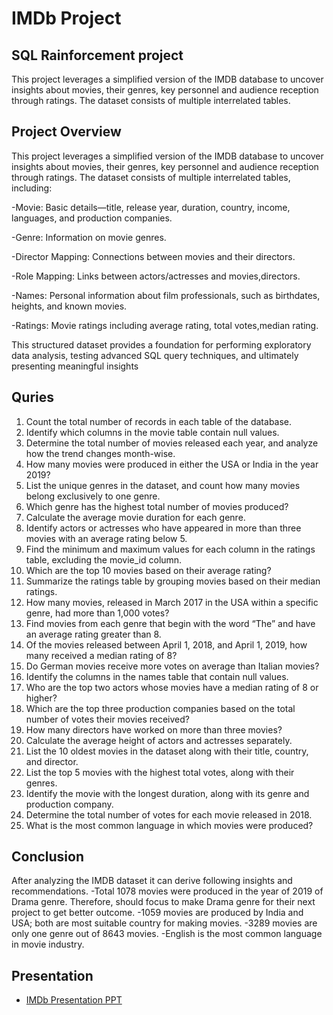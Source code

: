 # IMDb Project
## SQL Rainforcement project
This project leverages a simplified version of the IMDB database to uncover insights about movies, their genres, key personnel and audience reception through ratings. The dataset consists of multiple interrelated tables.

## Project Overview
This project leverages a simplified version of the IMDB database to uncover insights about movies, their genres, key personnel and audience reception through ratings. The dataset consists of multiple interrelated tables, including: 


  -Movie: Basic details—title, release year, duration, country, income, languages, and production companies. 
  
  -Genre: Information on movie genres. 
  
  -Director Mapping: Connections between movies and their directors. 
  
  -Role Mapping: Links between actors/actresses and movies,directors. 
  
  -Names: Personal information about film professionals, such as birthdates, heights, and known movies. 
  
  -Ratings: Movie ratings including average rating, total votes,median rating. 
  
  
This structured dataset provides a foundation for performing exploratory data analysis, testing advanced SQL query techniques, and ultimately presenting meaningful insights 

## Quries

  1. Count the total number of records in each table of the database. 
  2. Identify which columns in the movie table contain null values. 
  3. Determine the total number of movies released each year, and analyze how the trend changes 
month-wise. 
  4. How many movies were produced in either the USA or India in the year 2019? 
  5. List the unique genres in the dataset, and count how many movies belong exclusively to one 
genre. 
  6. Which genre has the highest total number of movies produced? 
  7. Calculate the average movie duration for each genre. 
  8. Identify actors or actresses who have appeared in more than three movies with an average 
rating below 5. 
  9. Find the minimum and maximum values for each column in the ratings table, excluding the 
movie_id column. 
  10. Which are the top 10 movies based on their average rating? 
  11. Summarize the ratings table by grouping movies based on their median ratings. 
  12. How many movies, released in March 2017 in the USA within a specific genre, had more 
than 1,000 votes? 
  13. Find movies from each genre that begin with the word “The” and have an average rating 
greater than 8. 
  14. Of the movies released between April 1, 2018, and April 1, 2019, how many received a 
median rating of 8? 
  15. Do German movies receive more votes on average than Italian movies? 
  16. Identify the columns in the names table that contain null values. 
  17. Who are the top two actors whose movies have a median rating of 8 or higher? 
  18. Which are the top three production companies based on the total number of votes their 
movies received?
  19. How many directors have worked on more than three movies? 
  20. Calculate the average height of actors and actresses separately. 
  21. List the 10 oldest movies in the dataset along with their title, country, and director. 
  22. List the top 5 movies with the highest total votes, along with their genres. 
  23. Identify the movie with the longest duration, along with its genre and production company. 
  24. Determine the total number of votes for each movie released in 2018. 
  25. What is the most common language in which movies were produced?

## Conclusion

After analyzing the IMDB dataset it can derive following insights and recommendations. 
  -Total 1078 movies were produced in the year of 2019 of Drama genre. Therefore, should focus to make Drama genre for their next project to get better outcome. 
  -1059 movies are produced by India and USA; both are most suitable country for making movies. 
  -3289 movies are only one genre out of 8643 movies.
  -English is the most common language in movie industry.


## Presentation
- <a href="[https://github.com/prabinp242/Superstore_Sale_Dashboard/blob/main/Rainforcement%20Project.xlsx](https://view.officeapps.live.com/op/view.aspx?src=https%3A%2F%2Fraw.githubusercontent.com%2Fprabinp242%2FIMDb-SQL%2Frefs%2Fheads%2Fmain%2FIMDB%2520Project.pptx&wdOrigin=BROWSELINK)"> IMDb Presentation PPT </a>
